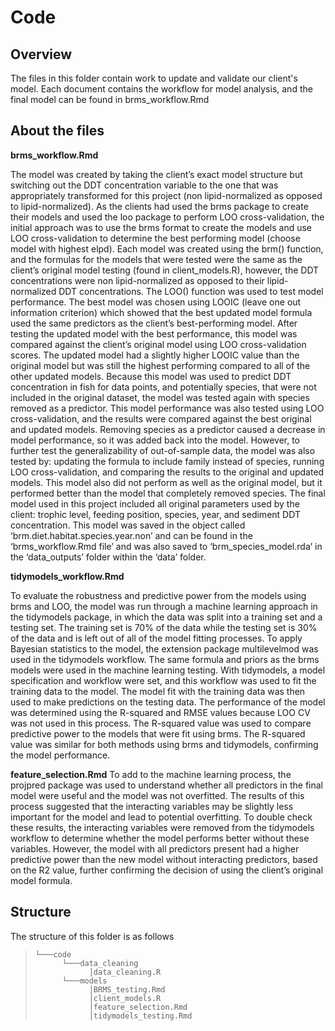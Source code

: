 # Code
## Overview
The files in this folder contain work to update and validate our client's model. Each document contains the workflow for model analysis, and the final model can be found in brms_workflow.Rmd

## About the files
**brms_workflow.Rmd**

The model was created by taking the client’s exact model structure but switching out the DDT concentration variable to the one that was appropriately transformed for this project (non lipid-normalized as opposed to lipid-normalized). As the clients had used the brms package to create their models and used the loo package to perform LOO cross-validation, the initial approach was to use the brms format to create the models and use LOO cross-validation to determine the best performing model (choose model with highest elpd). Each model was created using the brm() function, and the formulas for the models that were tested were the same as the client’s original model testing (found in client_models.R), however, the DDT concentrations were non lipid-normalized as opposed to their lipid-normalized DDT concentrations. The LOO() function was used to test model performance. The best model was chosen using LOOIC (leave one out information criterion) which showed that the best updated model formula used the same predictors as the client’s best-performing model. After testing the updated model with the best performance, this model was compared against the client’s original model using LOO cross-validation scores. The updated model had a slightly higher LOOIC value than the original model but was still the highest performing compared to all of the other updated models. 
Because this model was used to predict DDT concentration in fish for data points, and potentially species, that were not included in the original dataset, the model was tested again with species removed as a predictor. This model performance was also tested using LOO cross-validation, and the results were compared against the best original and updated models. Removing species as a predictor caused a decrease in model performance, so it was added back into the model. However, to further test the generalizability of out-of-sample data, the model was also tested by: updating the formula to include family instead of species, running LOO cross-validation, and comparing the results to the original and updated models. This model also did not perform as well as the original model, but it performed better than the model that completely removed species. The final model used in this project included all original parameters used by the client: trophic level, feeding position, species, year, and sediment DDT concentration. This model was saved in the object called ‘brm.diet.habitat.species.year.non’ and can be found in the ‘brms_workflow.Rmd file’ and was also saved to ‘brm_species_model.rda’ in the ‘data_outputs’ folder within the ‘data’ folder. 

**tidymodels_workflow.Rmd**

To evaluate the robustness and predictive power from the models using brms and LOO, the model was run through a machine learning approach in the tidymodels package, in which the data was split into a training set and a testing set. The training set is 70% of the data while the testing set is 30% of the data and is left out of all of the model fitting processes. To apply Bayesian statistics to the model, the extension package multilevelmod was used in the tidymodels workflow. The same formula and priors as the brms models were used in the machine learning testing. With tidymodels, a model specification and workflow were set, and this workflow was used to fit the training data to the model. The model fit with the training data was then used to make predictions on the testing data. The performance of the model was determined using the R-squared and RMSE values because LOO CV was not used in this process. The R-squared value was used to compare predictive power to the models that were fit using brms. The R-squared value was similar for both methods using brms and tidymodels, confirming the model performance.

**feature_selection.Rmd**
To add to the machine learning process, the projpred package was used to understand whether all predictors in the final model were useful and the model was not overfitted. The results of this process suggested that the interacting variables may be slightly less important for the model and lead to potential overfitting. To double check these results, the interacting variables were removed from the tidymodels workflow to determine whether the model performs better without these variables. However, the model with all predictors present had a higher predictive power than the new model without interacting predictors, based on the R2 value, further confirming the decision of using the client’s original model formula.


## Structure
The structure of this folder is as follows 

> ```
> └───code
>       └───data_cleaning
>             │data_cleaning.R
>       └───models
>             │BRMS_testing.Rmd
>             │client_models.R
>             │feature_selection.Rmd
>             │tidymodels_testing.Rmd

